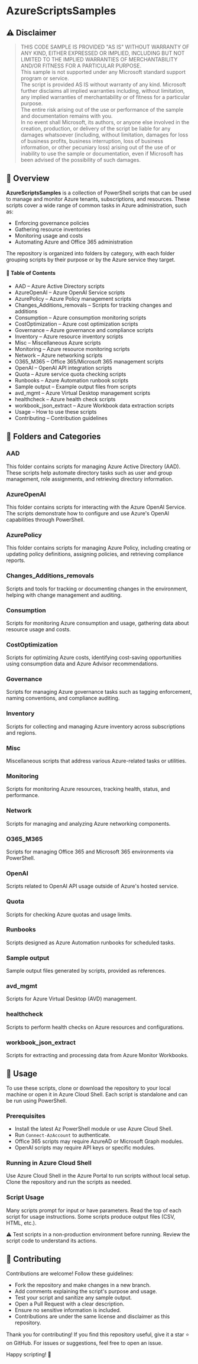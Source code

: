 # AzureScriptsSamples

## ⚠️ Disclaimer

> THIS CODE SAMPLE IS PROVIDED "AS IS" WITHOUT WARRANTY OF ANY KIND, EITHER EXPRESSED OR IMPLIED, INCLUDING BUT NOT LIMITED TO THE IMPLIED WARRANTIES OF MERCHANTABILITY AND/OR FITNESS FOR A PARTICULAR PURPOSE.  
> This sample is not supported under any Microsoft standard support program or service.  
> The script is provided AS IS without warranty of any kind. Microsoft further disclaims all implied warranties including, without limitation, any implied warranties of merchantability or of fitness for a particular purpose.  
> The entire risk arising out of the use or performance of the sample and documentation remains with you.  
> In no event shall Microsoft, its authors, or anyone else involved in the creation, production, or delivery of the script be liable for any damages whatsoever (including, without limitation, damages for loss of business profits, business interruption, loss of business information, or other pecuniary loss) arising out of the use of or inability to use the sample or documentation, even if Microsoft has been advised of the possibility of such damages.

## 📘 Overview

**AzureScriptsSamples** is a collection of PowerShell scripts that can be used to manage and monitor Azure tenants, subscriptions, and resources. These scripts cover a wide range of common tasks in Azure administration, such as:

- Enforcing governance policies
- Gathering resource inventories
- Monitoring usage and costs
- Automating Azure and Office 365 administration

The repository is organized into folders by category, with each folder grouping scripts by their purpose or by the Azure service they target.

#### 📂 Table of Contents

- AAD – Azure Active Directory scripts  
- AzureOpenAI – Azure OpenAI Service scripts  
- AzurePolicy – Azure Policy management scripts  
- Changes_Additions_removals – Scripts for tracking changes and additions  
- Consumption – Azure consumption monitoring scripts  
- CostOptimization – Azure cost optimization scripts  
- Governance – Azure governance and compliance scripts  
- Inventory – Azure resource inventory scripts  
- Misc – Miscellaneous Azure scripts  
- Monitoring – Azure resource monitoring scripts  
- Network – Azure networking scripts  
- O365_M365 – Office 365/Microsoft 365 management scripts  
- OpenAI – OpenAI API integration scripts  
- Quota – Azure service quota checking scripts  
- Runbooks – Azure Automation runbook scripts  
- Sample output – Example output files from scripts  
- avd_mgmt – Azure Virtual Desktop management scripts  
- healthcheck – Azure health check scripts  
- workbook_json_extract – Azure Workbook data extraction scripts  
- Usage – How to use these scripts  
- Contributing – Contribution guidelines

## 📁 Folders and Categories

### AAD
This folder contains scripts for managing Azure Active Directory (AAD). These scripts help automate directory tasks such as user and group management, role assignments, and retrieving directory information.

### AzureOpenAI
This folder contains scripts for interacting with the Azure OpenAI Service. The scripts demonstrate how to configure and use Azure's OpenAI capabilities through PowerShell.

### AzurePolicy
This folder contains scripts for managing Azure Policy, including creating or updating policy definitions, assigning policies, and retrieving compliance reports.

### Changes_Additions_removals
Scripts and tools for tracking or documenting changes in the environment, helping with change management and auditing.

### Consumption
Scripts for monitoring Azure consumption and usage, gathering data about resource usage and costs.

### CostOptimization
Scripts for optimizing Azure costs, identifying cost-saving opportunities using consumption data and Azure Advisor recommendations.

### Governance
Scripts for managing Azure governance tasks such as tagging enforcement, naming conventions, and compliance auditing.

### Inventory
Scripts for collecting and managing Azure inventory across subscriptions and regions.

### Misc
Miscellaneous scripts that address various Azure-related tasks or utilities.

### Monitoring
Scripts for monitoring Azure resources, tracking health, status, and performance.

### Network
Scripts for managing and analyzing Azure networking components.

### O365_M365
Scripts for managing Office 365 and Microsoft 365 environments via PowerShell.

### OpenAI
Scripts related to OpenAI API usage outside of Azure's hosted service.

### Quota
Scripts for checking Azure quotas and usage limits.

### Runbooks
Scripts designed as Azure Automation runbooks for scheduled tasks.

### Sample output
Sample output files generated by scripts, provided as references.

### avd_mgmt
Scripts for Azure Virtual Desktop (AVD) management.

### healthcheck
Scripts to perform health checks on Azure resources and configurations.

### workbook_json_extract
Scripts for extracting and processing data from Azure Monitor Workbooks.

## 🚀 Usage

To use these scripts, clone or download the repository to your local machine or open it in Azure Cloud Shell. Each script is standalone and can be run using PowerShell.

### Prerequisites
- Install the latest Az PowerShell module or use Azure Cloud Shell.
- Run `Connect-AzAccount` to authenticate.
- Office 365 scripts may require AzureAD or Microsoft Graph modules.
- OpenAI scripts may require API keys or specific modules.

### Running in Azure Cloud Shell
Use Azure Cloud Shell in the Azure Portal to run scripts without local setup. Clone the repository and run the scripts as needed.

### Script Usage
Many scripts prompt for input or have parameters. Read the top of each script for usage instructions. Some scripts produce output files (CSV, HTML, etc.).

⚠️ Test scripts in a non-production environment before running. Review the script code to understand its actions.

## 🤝 Contributing

Contributions are welcome! Follow these guidelines:

- Fork the repository and make changes in a new branch.
- Add comments explaining the script's purpose and usage.
- Test your script and sanitize any sample output.
- Open a Pull Request with a clear description.
- Ensure no sensitive information is included.
- Contributions are under the same license and disclaimer as this repository.

Thank you for contributing! If you find this repository useful, give it a star ⭐ on GitHub. For issues or suggestions, feel free to open an issue.

Happy scripting! 🎉
